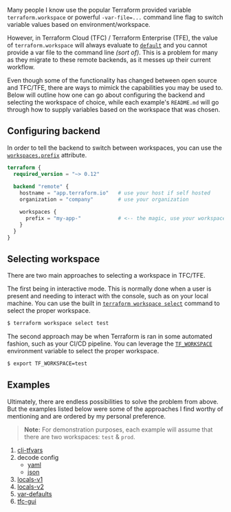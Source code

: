 Many people I know use the popular Terraform provided variable `terraform.workspace` or powerful `-var-file=...` command line flag to switch variable values based on environment/workspace.

However, in Terraform Cloud (TFC) / Terraform Enterprise (TFE), the value of `terraform.workspace` will always evaluate to [`default`](https://www.terraform.io/docs/backends/types/remote.html#workspaces) and you cannot provide a var file to the command line _(sort of)_. This is a problem for many as they migrate to these remote backends, as it messes up their current workflow. 

Even though some of the functionality has changed between open source and TFC/TFE, there are ways to mimick the capabilities you may be used to. Below will outline how one can go about configuring the backend and selecting the workspace of choice, while each example's `README.md` will go through how to supply variables based on the workspace that was chosen.

## Configuring backend

In order to tell the backend to switch between workspaces, you can use the [`workspaces.prefix`](https://www.terraform.io/docs/backends/types/remote.html#prefix) attribute.

```tf
terraform {
  required_version = "~> 0.12"
  
  backend "remote" {
    hostname = "app.terraform.io"   # use your host if self hosted
    organization = "company"        # use your organization

    workspaces {
      prefix = "my-app-"            # <-- the magic, use your workspace prefix
    }
  }
}
```

## Selecting workspace

There are two main approaches to selecting a workspace in TFC/TFE. 

The first being in interactive mode. This is normally done when a user is present and needing to interact with the console, such as on your local machine. You can use the built in [`terraform workspace select`](https://www.terraform.io/docs/commands/workspace/select.html#usage) command to select the proper workspace.

```bash
$ terraform workspace select test
```

The second approach may be when Terraform is ran in some automated fashion, such as your CI/CD pipeline. You can leverage the [`TF_WORKSPACE`](https://learn.hashicorp.com/tutorials/terraform/automate-terraform#multi-environment-deployment) environment variable to select the proper workspace.

```bash
$ export TF_WORKSPACE=test
```

## Examples

Ultimately, there are endless possibilities to solve the problem from above. But the examples listed below were some of the approaches I find worthy of mentioning and are ordered by my personal preference.

> **Note:** For demonstration purposes, each example will assume that there are two workspaces: `test` & `prod`.

1. [cli-tfvars](./cli-tfvars)
2. decode config
    * [yaml](./yaml)
    * [json](./json)
3. [locals-v1](./locals-v1)
4. [locals-v2](./locals-v2)
5. [var-defaults](./var-defaults)
6. [tfc-gui](./tfc-gui)
